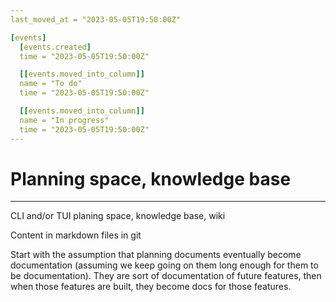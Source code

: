 ```yaml
---
last_moved_at = "2023-05-05T19:50:00Z"

[events]
  [events.created]
  time = "2023-05-05T19:50:00Z"

  [[events.moved_into_column]]
  name = "To do"
  time = "2023-05-05T19:50:00Z"

  [[events.moved_into_column]]
  name = "In progress"
  time = "2023-05-05T19:50:00Z"
---
```

# Planning space, knowledge base
---

CLI and/or TUI planing space, knowledge base, wiki

Content in markdown files in git

Start with the assumption that planning documents eventually become
documentation (assuming we keep going on them long enough for them to
be documentation). They are sort of documentation of future features,
then when those features are built, they become docs for those
features.
